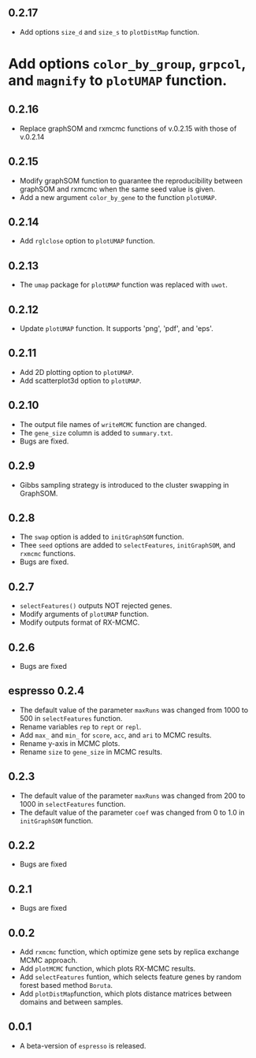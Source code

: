 ## 0.2.17
* Add options `size_d` and `size_s` to `plotDistMap` function.
# Add options `color_by_group`, `grpcol`, and `magnify` to `plotUMAP` function.

## 0.2.16
* Replace graphSOM and rxmcmc functions of v.0.2.15 with those of v.0.2.14

## 0.2.15
* Modify graphSOM function to guarantee the reproducibility between graphSOM and rxmcmc when the same seed value is given.
* Add a new argument `color_by_gene` to the function `plotUMAP`.


## 0.2.14
* Add `rglclose` option to `plotUMAP` function.

## 0.2.13
* The `umap` package for `plotUMAP` function was replaced with `uwot`.

## 0.2.12
* Update `plotUMAP` function. It supports 'png', 'pdf', and 'eps'.

## 0.2.11
* Add 2D plotting option to `plotUMAP`.
* Add scatterplot3d option to `plotUMAP`.

## 0.2.10
* The output file names of `writeMCMC` function are changed.
* The `gene_size` column is added to `summary.txt`.
* Bugs are fixed.

## 0.2.9
* Gibbs sampling strategy is introduced to the cluster swapping in GraphSOM.

## 0.2.8
* The `swap` option is added to `initGraphSOM` function.
* Thee `seed` options are added to `selectFeatures`, `initGraphSOM`, and `rxmcmc` functions.
* Bugs are fixed.


## 0.2.7
* `selectFeatures()` outputs NOT rejected genes.
* Modify arguments of `plotUMAP` function.
* Modify outputs format of RX-MCMC. 

## 0.2.6
* Bugs are fixed

## espresso 0.2.4
* The default value of the parameter `maxRuns` was changed from 1000 to 500 in `selectFeatures` function.
* Rename variables `rep` to `rept` or `repl`.
* Add `max_` and `min_` for `score`, `acc`, and `ari` to MCMC results.
* Rename y-axis in MCMC plots.
* Rename `size` to `gene_size` in MCMC results.


## 0.2.3
* The default value of the parameter `maxRuns` was changed from 200 to 1000 in `selectFeatures` function.
* The default value of the parameter `coef` was changed from 0 to 1.0 in `initGraphSOM` function.

## 0.2.2
* Bugs are fixed

## 0.2.1
* Bugs are fixed

## 0.0.2

* Add `rxmcmc` function, which optimize gene sets by replica exchange MCMC approach.
* Add `plotMCMC` function, which plots RX-MCMC results.
* Add `selectFeatures` funtion, which selects feature genes by random forest based method `Boruta`.
* Add `plotDistMap`function, which plots distance matrices between domains and between samples.

## 0.0.1

* A beta-version of `espresso` is released.